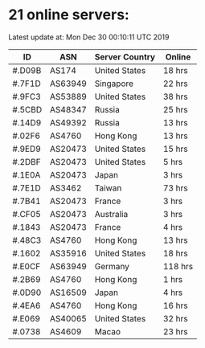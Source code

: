 # 21 online servers:

Latest update at: Mon Dec 30 00:10:11 UTC 2019

| ID | ASN | Server Country | Online |
| -- | --- | -------------- | ------ |
| #.D09B | AS174 | United States | 18 hrs |
| #.7F1D | AS63949 | Singapore | 22 hrs |
| #.9FC3 | AS53889 | United States | 38 hrs |
| #.5CBD | AS48347 | Russia | 25 hrs |
| #.14D9 | AS49392 | Russia | 13 hrs |
| #.02F6 | AS4760 | Hong Kong | 13 hrs |
| #.9ED9 | AS20473 | United States | 15 hrs |
| #.2DBF | AS20473 | United States | 5 hrs |
| #.1E0A | AS20473 | Japan | 3 hrs |
| #.7E1D | AS3462 | Taiwan | 73 hrs |
| #.7B41 | AS20473 | France | 3 hrs |
| #.CF05 | AS20473 | Australia | 3 hrs |
| #.1843 | AS20473 | France | 4 hrs |
| #.48C3 | AS4760 | Hong Kong | 13 hrs |
| #.1602 | AS35916 | United States | 18 hrs |
| #.E0CF | AS63949 | Germany | 118 hrs |
| #.2B69 | AS4760 | Hong Kong | 1 hrs |
| #.0D90 | AS16509 | Japan | 4 hrs |
| #.4EA6 | AS4760 | Hong Kong | 16 hrs |
| #.E069 | AS40065 | United States | 32 hrs |
| #.0738 | AS4609 | Macao | 23 hrs |

